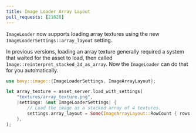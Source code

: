 ```yaml
---
title: Image Loader Array Layout
pull_requests: [21628]
---
```


`ImageLoader` now supports loading array textures using the new `ImageLoaderSettings::array_layout` setting.

In previous versions, loading an array texture generally required a system that waited for the asset to load, then called `Image::reinterpret_stacked_2d_as_array`. Now the `ImageLoader` can do that for you automatically.

```rs
use bevy::image::{ImageLoaderSettings, ImageArrayLayout};

let array_texture = asset_server.load_with_settings(
    "textures/array_texture.png",
    |settings: &mut ImageLoaderSettings| {
        // Load the image as a stacked array of 4 textures.
        settings.array_layout = Some(ImageArrayLayout::RowCount { rows: 4 });
    },
);
```
